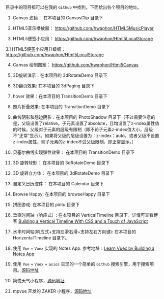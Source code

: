 目录中的项目都可以在我的 `Github` 中找到，下面给出各个项目的地址。

1. Canvas 滤镜： 在本项目的 CanvasClip 目录下

2. HTML5音乐播放器： https://github.com/hwaphon/HTML5MusicPlayer

3. HTML5便签小应用： https://github.com/hwaphon/Html5LocalStorage

3.1 HTML5便签小应用升级版： https://github.com/hwaphon/Html5LocalStorage

4. Canvas 绘制图案： https://github.com/hwaphon/Html5Canvas

5. 3D旋转演示：在本项目的 3dRotateDemo 目录下

6. 3D翻页效果: 在本项目的 3dPaging 目录下

7. hover 效果：在本项目的 TransitionDemo 目录下

8. 照片折叠效果: 在本项目的 TransitionDemo 目录下

9. 曲线阴影和翘边阴影：在本项目的 PhotoShadow 目录下（不过需要注意的是，父级设置了relative，子元素设置了absolute，且均设置了z-index属性值的时候，父级对子元素的层级有限制（即不论子元素z-index值大小，层级不“正常”显示）。如果将父级的层级设置为：z-index：auto，或者父级不设置z-index属性，则子元素的z-index不受父级限制，即正常显示。）

10. 贝塞尔曲线实现弹性效果： 在本项目的 TransitionDemo 目录下

11. 3D 旋转球形： 在本项目的 3dRotateDemo 目录下

12. 3D 旋转立方体： 在本项目的 3dRotateDemo 目录下

13. 自定义日历控件： 在本项目的 Calendar 目录下

14. Browse Happy: 在本项目的 browseHappy 目录下

15. 拼图游戏: 在本项目的 pintu 目录下

16. 垂直时间轴（响应式）: 在本项目的 VerticalTimeline 目录下，详情可查看博客 [Building a Vertical Timeline With CSS and a Touch of JavaScript](https://webdesign.tutsplus.com/tutorials/building-a-vertical-timeline-with-css-and-a-touch-of-javascript--cms-26528)

17. 水平时间轴(响应式+支持左滑右滑+支持左右方向键): 在本项目的 HorizontalTimeline 目录下。

18. 使用 `Vue` + `Vuex` 实现的 Notes App. 参考地址：[Learn Vuex by Building a Notes App](https://coligo.io/learn-vuex-by-building-notes-app/)

19. 使用 `Vue` + `Vuex` + `axios` 实现的一个简单的 `Github` 搜索引擎，用于搜索项目。[源码地址](https://github.com/hwaphon/GithubSearchEngine)

20. 简悦天气小程序，[源码地址](https://github.com/hwaphon/WXWeather)

21. mpvue 开发的 ZAKER 小程序，[源码地址](https://github.com/hwaphon/mpZAKER)